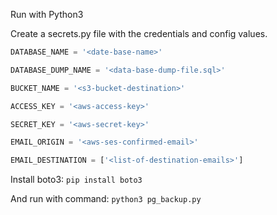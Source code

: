 Run with Python3  

Create a secrets.py file with the credentials and config values.  

```python
DATABASE_NAME = '<date-base-name>'

DATABASE_DUMP_NAME = '<data-base-dump-file.sql>'

BUCKET_NAME = '<s3-bucket-destination>'

ACCESS_KEY = '<aws-access-key>'

SECRET_KEY = '<aws-secret-key>'

EMAIL_ORIGIN = '<aws-ses-confirmed-email>'

EMAIL_DESTINATION = ['<list-of-destination-emails>']
```  

Install boto3: `pip install boto3`  

And run with command: `python3 pg_backup.py`  